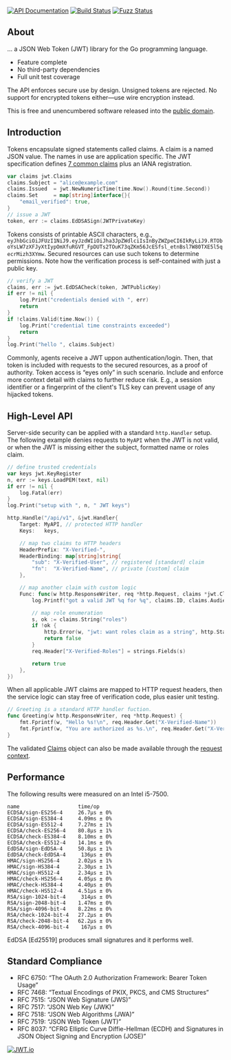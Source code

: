 [![API Documentation](https://godoc.org/github.com/pascaldekloe/jwt?status.svg)](https://godoc.org/github.com/pascaldekloe/jwt)
[![Build Status](https://circleci.com/gh/pascaldekloe/jwt.svg?style=svg)](https://circleci.com/gh/pascaldekloe/jwt)
[![Fuzz Status](https://app.fuzzit.dev/badge?org_id=pascaldekloe-gh)](https://app.fuzzit.dev/orgs/pascaldekloe-gh/dashboard)

## About

… a JSON Web Token (JWT) library for the Go programming language.

* Feature complete
* No third-party dependencies
* Full unit test coverage

The API enforces secure use by design. Unsigned tokens are rejected.
No support for encrypted tokens either—use wire encryption instead.

This is free and unencumbered software released into the
[public domain](https://creativecommons.org/publicdomain/zero/1.0).


## Introduction

Tokens encapsulate signed statements called claims. A claim is a named JSON
value. The names in use are application specific. The JWT specification defines
[7 common claims](https://godoc.org/github.com/pascaldekloe/jwt#Registered)
plus an IANA registration.

```go
var claims jwt.Claims
claims.Subject = "alice@example.com"
claims.Issued  = jwt.NewNumericTime(time.Now().Round(time.Second))
claims.Set     = map[string]interface{}{
	"email_verified": true,
}
// issue a JWT
token, err := claims.EdDSASign(JWTPrivateKey)
```

Tokens consists of printable ASCII characters, e.g.,
`eyJhbGciOiJFUzI1NiJ9.eyJzdWIiOiJha3JpZWdlciIsInByZWZpeCI6IkRyLiJ9.RTOboYsLW7zXFJyXtIypOmXfuRGVT_FpDUTs2TOuK73qZKm56JcESfsl_etnBsl7W80TXE5l5qecrMizh3XYmw`.
Secured resources can use such tokens to determine permissions.
Note how the verification process is self-contained with just a public key.

```go
// verify a JWT
claims, err := jwt.EdDSACheck(token, JWTPublicKey)
if err != nil {
	log.Print("credentials denied with ", err)
	return
}
if !claims.Valid(time.Now()) {
	log.Print("credential time constraints exceeded")
	return
}
log.Print("hello ", claims.Subject)
```


Commonly, agents receive a JWT uppon authentication/login. Then, that token is
included with requests to the secured resources, as a proof of authority. Token
access is “eyes only” in such scenario. Include and enforce more context detail
with claims to further reduce risk. E.g., a session identifier or a fingerprint
of the client's TLS key can prevent usage of any hijacked tokens.


## High-Level API

Server-side security can be applied with a standard `http.Handler` setup.
The following example denies requests to `MyAPI` when the JWT is not valid,
or when the JWT is missing either the subject, formatted name or roles claim.

```go
// define trusted credentials
var keys jwt.KeyRegister
n, err := keys.LoadPEM(text, nil)
if err != nil {
	log.Fatal(err)
}
log.Print("setup with ", n, " JWT keys")

http.Handle("/api/v1", &jwt.Handler{
	Target: MyAPI, // protected HTTP handler
	Keys:   keys,

	// map two claims to HTTP headers
	HeaderPrefix: "X-Verified-",
	HeaderBinding: map[string]string{
		"sub": "X-Verified-User", // registered [standard] claim
		"fn":  "X-Verified-Name", // private [custom] claim
	},

	// map another claim with custom logic
	Func: func(w http.ResponseWriter, req *http.Request, claims *jwt.Claims) (pass bool) {
		log.Printf("got a valid JWT %q for %q", claims.ID, claims.Audiences)

		// map role enumeration
		s, ok := claims.String("roles")
		if !ok {
			http.Error(w, "jwt: want roles claim as a string", http.StatusForbidden)
			return false
		}
		req.Header["X-Verified-Roles"] = strings.Fields(s)

		return true
	},
})
```

When all applicable JWT claims are mapped to HTTP request headers, then the
service logic can stay free of verification code, plus easier unit testing.

```go
// Greeting is a standard HTTP handler fuction.
func Greeting(w http.ResponseWriter, req *http.Request) {
	fmt.Fprintf(w, "Hello %s!\n", req.Header.Get("X-Verified-Name"))
	fmt.Fprintf(w, "You are authorized as %s.\n", req.Header.Get("X-Verified-User"))
}
```

The validated [Claims](https://godoc.org/github.com/pascaldekloe/jwt#Claims)
object can also be made available through the
[request context](https://godoc.org/github.com/pascaldekloe/jwt#example-Handler--Context).


## Performance

The following results were measured on an Intel i5-7500.

```
name                   time/op
ECDSA/sign-ES256-4     26.7µs ± 0%
ECDSA/sign-ES384-4     4.09ms ± 0%
ECDSA/sign-ES512-4     7.27ms ± 1%
ECDSA/check-ES256-4    80.8µs ± 1%
ECDSA/check-ES384-4    8.10ms ± 0%
ECDSA/check-ES512-4    14.1ms ± 0%
EdDSA/sign-EdDSA-4     50.8µs ± 1%
EdDSA/check-EdDSA-4     136µs ± 0%
HMAC/sign-HS256-4      2.02µs ± 1%
HMAC/sign-HS384-4      2.30µs ± 1%
HMAC/sign-HS512-4      2.34µs ± 1%
HMAC/check-HS256-4     4.05µs ± 0%
HMAC/check-HS384-4     4.40µs ± 0%
HMAC/check-HS512-4     4.51µs ± 0%
RSA/sign-1024-bit-4     314µs ± 0%
RSA/sign-2048-bit-4    1.47ms ± 0%
RSA/sign-4096-bit-4    8.22ms ± 0%
RSA/check-1024-bit-4   27.2µs ± 0%
RSA/check-2048-bit-4   62.2µs ± 0%
RSA/check-4096-bit-4    167µs ± 0%
```

EdDSA [Ed25519] produces small signatures and it performs well.


## Standard Compliance

* RFC 6750: “The OAuth 2.0 Authorization Framework: Bearer Token Usage”
* RFC 7468: “Textual Encodings of PKIX, PKCS, and CMS Structures”
* RFC 7515: “JSON Web Signature (JWS)”
* RFC 7517: “JSON Web Key (JWK)”
* RFC 7518: “JSON Web Algorithms (JWA)”
* RFC 7519: “JSON Web Token (JWT)”
* RFC 8037: “CFRG Elliptic Curve Diffie-Hellman (ECDH) and Signatures in JSON Object Signing and Encryption (JOSE)”


[![JWT.io](https://jwt.io/img/badge.svg)](https://jwt.io/)
